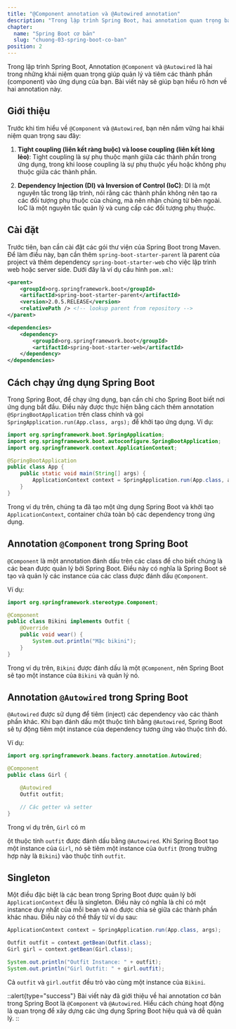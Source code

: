 ```yaml
---
title: "@Component annotation và @Autowired annotation"
description: "Trong lập trình Spring Boot, hai annotation quan trọng bạn nên biết là @Component và @Autowired. Đây là hai khái niệm cơ bản giúp bạn quản lý và kết nối các thành phần của ứng dụng Spring Boot một cách dễ dàng"
chapter:
  name: "Spring Boot cơ bản"
  slug: "chuong-03-spring-boot-co-ban"
position: 2
---
```


Trong lập trình Spring Boot, Annotation `@Component` và `@Autowired` là hai trong những khái niệm quan trọng giúp quản lý và tiêm các thành phần (component) vào ứng dụng của bạn. Bài viết này sẽ giúp bạn hiểu rõ hơn về hai annotation này.

## Giới thiệu

Trước khi tìm hiểu về `@Component` và `@Autowired`, bạn nên nắm vững hai khái niệm quan trọng sau đây:

1. **Tight coupling (liên kết ràng buộc) và loose coupling (liên kết lỏng lẻo)**: Tight coupling là sự phụ thuộc mạnh giữa các thành phần trong ứng dụng, trong khi loose coupling là sự phụ thuộc yếu hoặc không phụ thuộc giữa các thành phần.

2. **Dependency Injection (DI) và Inversion of Control (IoC)**: DI là một nguyên tắc trong lập trình, nói rằng các thành phần không nên tạo ra các đối tượng phụ thuộc của chúng, mà nên nhận chúng từ bên ngoài. IoC là một nguyên tắc quản lý và cung cấp các đối tượng phụ thuộc.

## Cài đặt

Trước tiên, bạn cần cài đặt các gói thư viện của Spring Boot trong Maven. Để làm điều này, bạn cần thêm `spring-boot-starter-parent` là parent của project và thêm dependency `spring-boot-starter-web` cho việc lập trình web hoặc server side. Dưới đây là ví dụ cấu hình `pom.xml`:

```xml
<parent>
    <groupId>org.springframework.boot</groupId>
    <artifactId>spring-boot-starter-parent</artifactId>
    <version>2.0.5.RELEASE</version>
    <relativePath /> <!-- lookup parent from repository -->
</parent>

<dependencies>
    <dependency>
        <groupId>org.springframework.boot</groupId>
        <artifactId>spring-boot-starter-web</artifactId>
    </dependency>
</dependencies>
```

## Cách chạy ứng dụng Spring Boot

Trong Spring Boot, để chạy ứng dụng, bạn cần chỉ cho Spring Boot biết nơi ứng dụng bắt đầu. Điều này được thực hiện bằng cách thêm annotation `@SpringBootApplication` trên class chính và gọi `SpringApplication.run(App.class, args);` để khởi tạo ứng dụng. Ví dụ:

```java
import org.springframework.boot.SpringApplication;
import org.springframework.boot.autoconfigure.SpringBootApplication;
import org.springframework.context.ApplicationContext;

@SpringBootApplication
public class App {
    public static void main(String[] args) {
        ApplicationContext context = SpringApplication.run(App.class, args);
    }
}
```

Trong ví dụ trên, chúng ta đã tạo một ứng dụng Spring Boot và khởi tạo `ApplicationContext`, container chứa toàn bộ các dependency trong ứng dụng.

## Annotation `@Component` trong Spring Boot

`@Component` là một annotation đánh dấu trên các class để cho biết chúng là các bean được quản lý bởi Spring Boot. Điều này có nghĩa là Spring Boot sẽ tạo và quản lý các instance của các class được đánh dấu `@Component`.

Ví dụ:

```java
import org.springframework.stereotype.Component;

@Component
public class Bikini implements Outfit {
    @Override
    public void wear() {
        System.out.println("Mặc bikini");
    }
}
```

Trong ví dụ trên, `Bikini` được đánh dấu là một `@Component`, nên Spring Boot sẽ tạo một instance của `Bikini` và quản lý nó.

## Annotation `@Autowired` trong Spring Boot

`@Autowired` được sử dụng để tiêm (inject) các dependency vào các thành phần khác. Khi bạn đánh dấu một thuộc tính bằng `@Autowired`, Spring Boot sẽ tự động tiêm một instance của dependency tương ứng vào thuộc tính đó.

Ví dụ:

```java
import org.springframework.beans.factory.annotation.Autowired;

@Component
public class Girl {

    @Autowired
    Outfit outfit;

    // Các getter và setter
}
```

Trong ví dụ trên, `Girl` có m

ột thuộc tính `outfit` được đánh dấu bằng `@Autowired`. Khi Spring Boot tạo một instance của `Girl`, nó sẽ tiêm một instance của `Outfit` (trong trường hợp này là `Bikini`) vào thuộc tính `outfit`.

## Singleton

Một điều đặc biệt là các bean trong Spring Boot được quản lý bởi `ApplicationContext` đều là singleton. Điều này có nghĩa là chỉ có một instance duy nhất của mỗi bean và nó được chia sẻ giữa các thành phần khác nhau. Điều này có thể thấy từ ví dụ sau:

```java
ApplicationContext context = SpringApplication.run(App.class, args);

Outfit outfit = context.getBean(Outfit.class);
Girl girl = context.getBean(Girl.class);

System.out.println("Outfit Instance: " + outfit);
System.out.println("Girl Outfit: " + girl.outfit);
```

Cả `outfit` và `girl.outfit` đều trỏ vào cùng một instance của `Bikini`.

::alert{type="success"}
Bài viết này đã giới thiệu về hai annotation cơ bản trong Spring Boot là `@Component` và `@Autowired`. Hiểu cách chúng hoạt động là quan trọng để xây dựng các ứng dụng Spring Boot hiệu quả và dễ quản lý.
::
